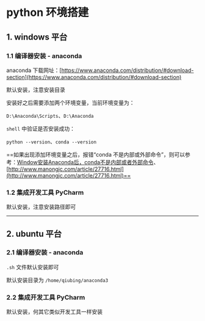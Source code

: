 # python 环境搭建

## 1. windows 平台

### 1.1 编译器安装 - anaconda

anaconda 下载网址：[https://www.anaconda.com/distribution/#download-section](https://www.anaconda.com/distribution/#download-section)

默认安装，注意安装目录

安装好之后需要添加两个环境变量，当前环境变量为：

`D:\Anaconda\Scripts`、`D:\Anaconda`

`shell` 中验证是否安装成功：

`python --version`、`conda --version`

==如果出现添加环境变量之后，报错“conda 不是内部或外部命令”，则可以参考：[Window安装Anaconda后，conda不是内部或者外部命令](https://blog.csdn.net/u011361880/article/details/75294226)、[http://www.manongjc.com/article/27716.html](http://www.manongjc.com/article/27716.html)==

### 1.2 集成开发工具 PyCharm

默认安装，注意安装路径即可

---

## 2. ubuntu 平台

### 2.1 编译器安装 - anaconda

`.sh` 文件默认安装即可

默认安装目录为 `/home/qiubing/anaconda3`

### 2.2 集成开发工具 PyCharm

默认安装，何其它类似开发工具一样安装